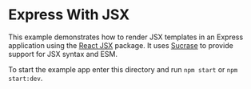 # Express With JSX

This example demonstrates how to render JSX templates in an Express application using the [React JSX] package. It uses [Sucrase] to provide support for JSX syntax and ESM.

To start the example app enter this directory and run `npm start` or `npm start:dev`.

[React JSX]: ../../packages/dotcom-server-react-jsx/readme.md
[Sucrase]: https://github.com/alangpierce/sucrase
